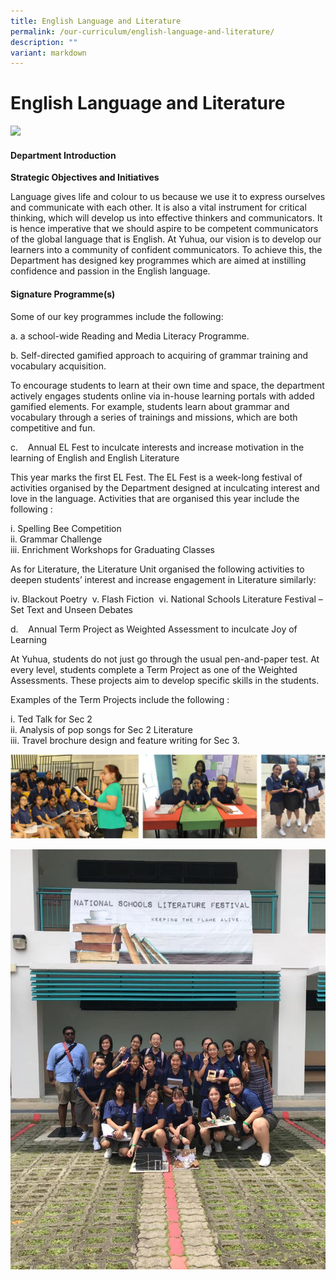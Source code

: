 ```yaml
---
title: English Language and Literature
permalink: /our-curriculum/english-language-and-literature/
description: ""
variant: markdown
---
```

# **English Language and Literature**
![](/images/2023%20images/english%20language%20and%20literature%20ver2.png)
#### Department Introduction

**Strategic Objectives and Initiatives**

Language gives life and colour to us because we use it to express ourselves and communicate with each other. It is also a vital instrument for critical thinking, which will develop us into effective thinkers and communicators. It is hence imperative that we should aspire to be competent communicators of the global language that is English. At Yuhua, our vision is to develop our learners into a community of confident communicators. To achieve this, the Department has designed key programmes which are aimed at instilling confidence and passion in the English language.

#### Signature Programme(s)

Some of our key programmes include the following: 

a. a school-wide Reading and Media Literacy Programme.

b. Self-directed gamified approach to acquiring of grammar training and vocabulary acquisition.

To encourage students to learn at their own time and space, the department actively engages students online via in-house learning portals with added gamified elements. For example, students learn about grammar and        vocabulary through a series of trainings and missions, which are both competitive and fun.

  c.    Annual EL Fest to inculcate interests and increase motivation in the learning of English and English Literature

This year marks the first EL Fest. The EL Fest is a week-long festival of activities organised by the Department designed at inculcating interest and love in the language. Activities that are organised this year include the following :

i. Spelling Bee Competition   
ii. Grammar Challenge   
iii. Enrichment Workshops for Graduating Classes 

As for Literature, the Literature Unit organised the following activities to deepen students’ interest and increase engagement in Literature similarly: 

iv. Blackout Poetry 
v. Flash Fiction 
vi. National Schools Literature Festival – Set Text and Unseen Debates 

d.    Annual Term Project as Weighted Assessment to inculcate Joy of Learning 

At Yuhua, students do not just go through the usual pen-and-paper test. At every level, students complete a Term Project as one of the Weighted Assessments. These projects aim to develop specific skills in the students.  

Examples of the Term Projects include the following :

i. Ted Talk for Sec 2    
 ii. Analysis of pop songs for Sec 2 Literature     
iii. Travel brochure design and feature writing for Sec 3.

![](/images/EL.jpg)

![](/images/67097737_1107672902766124_2556523405419479040_n.jpg)